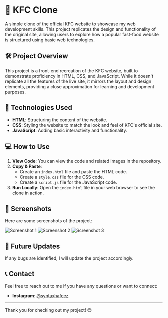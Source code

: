 # 🍗 KFC Clone

A simple clone of the official KFC website to showcase my web development skills. This project replicates the design and functionality of the original site, allowing users to explore how a popular fast-food website is structured using basic web technologies.

## 🛠️ Project Overview

This project is a front-end recreation of the KFC website, built to demonstrate proficiency in HTML, CSS, and JavaScript. While it doesn't replicate all the features of the live site, it mirrors the layout and design elements, providing a close approximation for learning and development purposes.

## 🚀 Technologies Used

- **HTML**: Structuring the content of the website.
- **CSS**: Styling the website to match the look and feel of KFC's official site.
- **JavaScript**: Adding basic interactivity and functionality.

## 💻 How to Use

1. **View Code**: You can view the code and related images in the repository.
2. **Copy & Paste**:
   - Create an `index.html` file and paste the HTML code.
   - Create a `style.css` file for the CSS code.
   - Create a `script.js` file for the JavaScript code.
3. **Run Locally**: Open the `index.html` file in your web browser to see the clone in action.

## 📸 Screenshots

Here are some screenshots of the project:

![Screenshot 1](link-to-screenshot1)
![Screenshot 2](link-to-screenshot2)
![Screenshot 3](link-to-screenshot3)

## 🔧 Future Updates

If any bugs are identified, I will update the project accordingly.

## 📞 Contact

Feel free to reach out to me if you have any questions or want to connect:

- **Instagram**: [@syntaxhafeez](https://www.instagram.com/syntaxhafeez)

---

Thank you for checking out my project! 😊

